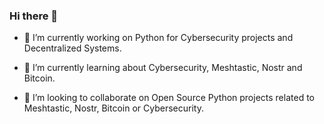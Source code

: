 ### Hi there 👋

<!--
**QuixoteSystems/quixotesystems** is a ✨ _special_ ✨ repository because its `README.md` (this file) appears on your GitHub profile.

Here are some ideas to get you started:
-->

- 🔭 I’m currently working on Python for Cybersecurity projects and Decentralized Systems.
  
- 🌱 I’m currently learning about Cybersecurity, Meshtastic, Nostr and Bitcoin.
  
- 👯 I’m looking to collaborate on Open Source Python projects related to Meshtastic, Nostr, Bitcoin or Cybersecurity.


